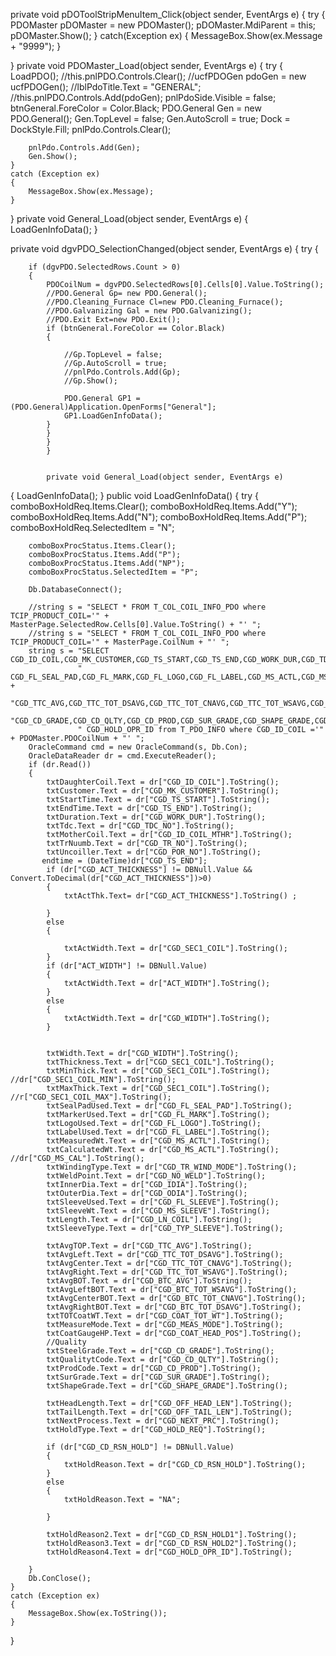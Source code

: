 
private void pDOToolStripMenuItem_Click(object sender, EventArgs e)
{
    try
    {
        PDOMaster pDOMaster = new PDOMaster();
        pDOMaster.MdiParent = this;
        pDOMaster.Show();
    }
    catch(Exception ex)
    {
        MessageBox.Show(ex.Message + "9999");
    }


}
private void PDOMaster_Load(object sender, EventArgs e)
{
    try
    {
        LoadPDO();
        //this.pnlPDO.Controls.Clear();
        //ucfPDOGen pdoGen = new ucfPDOGen();
        //lblPdoTitle.Text = "GENERAL";
        //this.pnlPDO.Controls.Add(pdoGen);
        pnlPdoSide.Visible = false;
        btnGeneral.ForeColor = Color.Black;
        PDO.General Gen = new PDO.General();
            Gen.TopLevel = false;
        Gen.AutoScroll = true;
        Dock = DockStyle.Fill;
        pnlPdo.Controls.Clear();
        
        pnlPdo.Controls.Add(Gen);
        Gen.Show();
    }
    catch (Exception ex)
    {
        MessageBox.Show(ex.Message);
    }

}
private void General_Load(object sender, EventArgs e)
{
    LoadGenInfoData();
}

private void dgvPDO_SelectionChanged(object sender, EventArgs e)
{
    try
    {
        
        if (dgvPDO.SelectedRows.Count > 0)
        {
            PDOCoilNum = dgvPDO.SelectedRows[0].Cells[0].Value.ToString();
            //PDO.General Gp= new PDO.General();
            //PDO.Cleaning_Furnace Cl=new PDO.Cleaning_Furnace();
            //PDO.Galvanizing Gal = new PDO.Galvanizing();
            //PDO.Exit Ext=new PDO.Exit();
            if (btnGeneral.ForeColor == Color.Black)
            {
          
                //Gp.TopLevel = false;
                //Gp.AutoScroll = true;
                //pnlPdo.Controls.Add(Gp);
                //Gp.Show();

                PDO.General GP1 = (PDO.General)Application.OpenForms["General"];
                GP1.LoadGenInfoData();
            }
            }
            }
            }


            private void General_Load(object sender, EventArgs e)
{
    LoadGenInfoData();
}
public void LoadGenInfoData()
{
    try
    {
        comboBoxHoldReq.Items.Clear();
        comboBoxHoldReq.Items.Add("Y");
        comboBoxHoldReq.Items.Add("N");
        comboBoxHoldReq.Items.Add("P");
        comboBoxHoldReq.SelectedItem = "N";

        comboBoxProcStatus.Items.Clear();
        comboBoxProcStatus.Items.Add("P");
        comboBoxProcStatus.Items.Add("NP");
        comboBoxProcStatus.SelectedItem = "P";

        Db.DatabaseConnect();

        //string s = "SELECT * FROM T_COL_COIL_INFO_PDO where TCIP_PRODUCT_COIL='" + MasterPage.SelectedRow.Cells[0].Value.ToString() + "' ";
        //string s = "SELECT * FROM T_COL_COIL_INFO_PDO where TCIP_PRODUCT_COIL='" + MasterPage.CoilNum + "' ";
        string s = "SELECT CGD_ID_COIL,CGD_MK_CUSTOMER,CGD_TS_START,CGD_TS_END,CGD_WORK_DUR,CGD_TDC_NO,CGD_ID_COIL_MTHR,CGD_TR_NO,CGD_POR_NO,CGD_WIDTH,CGD_SEC1_COIL,CGD_SEC1_COIL_MIN,CGD_SEC1_COIL_MAX,ACT_WIDTH,CGD_ACT_THICKNESS,"+
                   " CGD_FL_SEAL_PAD,CGD_FL_MARK,CGD_FL_LOGO,CGD_FL_LABEL,CGD_MS_ACTL,CGD_MS_CAL,CGD_TR_WIND_MODE,CGD_NO_WELD,CGD_IDIA,CGD_ODIA,CGD_FL_SLEEVE,CGD_MS_SLEEVE,CGD_LN_COIL,CGD_TYP_SLEEVE," +
                   "CGD_TTC_AVG,CGD_TTC_TOT_DSAVG,CGD_TTC_TOT_CNAVG,CGD_TTC_TOT_WSAVG,CGD_BTC_AVG,CGD_BTC_TOT_WSAVG,CGD_BTC_TOT_CNAVG,CGD_BTC_TOT_DSAVG,CGD_COAT_TOT_WT,CGD_MEAS_MODE,CGD_COAT_HEAD_POS,"+
                   "CGD_CD_GRADE,CGD_CD_QLTY,CGD_CD_PROD,CGD_SUR_GRADE,CGD_SHAPE_GRADE,CGD_OFF_HEAD_LEN,CGD_OFF_TAIL_LEN,CGD_NEXT_PRC,CGD_HOLD_REQ,CGD_CD_RSN_HOLD,CGD_CD_RSN_HOLD1,CGD_CD_RSN_HOLD2,"+
                   " CGD_HOLD_OPR_ID from T_PDO_INFO where CGD_ID_COIL ='" + PDOMaster.PDOCoilNum + "' ";
        OracleCommand cmd = new OracleCommand(s, Db.Con);
        OracleDataReader dr = cmd.ExecuteReader();
        if (dr.Read())
        {
            txtDaughterCoil.Text = dr["CGD_ID_COIL"].ToString();
            txtCustomer.Text = dr["CGD_MK_CUSTOMER"].ToString();
            txtStartTime.Text = dr["CGD_TS_START"].ToString();
            txtEndTime.Text = dr["CGD_TS_END"].ToString();
            txtDuration.Text = dr["CGD_WORK_DUR"].ToString();
            txtTdc.Text = dr["CGD_TDC_NO"].ToString();                  
            txtMotherCoil.Text = dr["CGD_ID_COIL_MTHR"].ToString();
            txtTrNuumb.Text = dr["CGD_TR_NO"].ToString();
            txtUncoiller.Text = dr["CGD_POR_NO"].ToString();
           endtime = (DateTime)dr["CGD_TS_END"];
            if (dr["CGD_ACT_THICKNESS"] != DBNull.Value && Convert.ToDecimal(dr["CGD_ACT_THICKNESS"])>0)
            {
                txtActThk.Text= dr["CGD_ACT_THICKNESS"].ToString() ;

            }
            else
            {

                txtActWidth.Text = dr["CGD_SEC1_COIL"].ToString();
            }
            if (dr["ACT_WIDTH"] != DBNull.Value)
            {
                txtActWidth.Text = dr["ACT_WIDTH"].ToString();
            }
            else
            {
                txtActWidth.Text = dr["CGD_WIDTH"].ToString();
            }


            txtWidth.Text = dr["CGD_WIDTH"].ToString();
            txtThickness.Text = dr["CGD_SEC1_COIL"].ToString();
            txtMinThick.Text = dr["CGD_SEC1_COIL"].ToString();                                                                    //dr["CGD_SEC1_COIL_MIN"].ToString();
            txtMaxThick.Text = dr["CGD_SEC1_COIL"].ToString();                                                                                           //r["CGD_SEC1_COIL_MAX"].ToString();
            txtSealPadUsed.Text = dr["CGD_FL_SEAL_PAD"].ToString();
            txtMarkerUsed.Text = dr["CGD_FL_MARK"].ToString();
            txtLogoUsed.Text = dr["CGD_FL_LOGO"].ToString();
            txtLabelUsed.Text = dr["CGD_FL_LABEL"].ToString();
            txtMeasuredWt.Text = dr["CGD_MS_ACTL"].ToString();
            txtCalculatedWt.Text = dr["CGD_MS_ACTL"].ToString();                                                  //dr["CGD_MS_CAL"].ToString();
            txtWindingType.Text = dr["CGD_TR_WIND_MODE"].ToString();
            txtWeldPoint.Text = dr["CGD_NO_WELD"].ToString();
            txtInnerDia.Text = dr["CGD_IDIA"].ToString();
            txtOuterDia.Text = dr["CGD_ODIA"].ToString();
            txtSleeveUsed.Text = dr["CGD_FL_SLEEVE"].ToString();
            txtSleeveWt.Text = dr["CGD_MS_SLEEVE"].ToString();
            txtLength.Text = dr["CGD_LN_COIL"].ToString();
            txtSleeveType.Text = dr["CGD_TYP_SLEEVE"].ToString();

            txtAvgTOP.Text = dr["CGD_TTC_AVG"].ToString();
            txtAvgLeft.Text = dr["CGD_TTC_TOT_DSAVG"].ToString();
            txtAvgCenter.Text = dr["CGD_TTC_TOT_CNAVG"].ToString();
            txtAvgRight.Text = dr["CGD_TTC_TOT_WSAVG"].ToString();
            txtAvgBOT.Text = dr["CGD_BTC_AVG"].ToString();
            txtAvgLeftBOT.Text = dr["CGD_BTC_TOT_WSAVG"].ToString();
            txtAvgCenterBOT.Text = dr["CGD_BTC_TOT_CNAVG"].ToString();
            txtAvgRightBOT.Text = dr["CGD_BTC_TOT_DSAVG"].ToString();
            txtTOTCoatWT.Text = dr["CGD_COAT_TOT_WT"].ToString();
            txtMeasureMode.Text = dr["CGD_MEAS_MODE"].ToString();
            txtCoatGaugeHP.Text = dr["CGD_COAT_HEAD_POS"].ToString();
            //Quality
            txtSteelGrade.Text = dr["CGD_CD_GRADE"].ToString();
            txtQualitytCode.Text = dr["CGD_CD_QLTY"].ToString();
            txtProdCode.Text = dr["CGD_CD_PROD"].ToString();
            txtSurGrade.Text = dr["CGD_SUR_GRADE"].ToString();
            txtShapeGrade.Text = dr["CGD_SHAPE_GRADE"].ToString();

            txtHeadLength.Text = dr["CGD_OFF_HEAD_LEN"].ToString();
            txtTailLength.Text = dr["CGD_OFF_TAIL_LEN"].ToString();
            txtNextProcess.Text = dr["CGD_NEXT_PRC"].ToString();
            txtHoldType.Text = dr["CGD_HOLD_REQ"].ToString();

            if (dr["CGD_CD_RSN_HOLD"] != DBNull.Value)
            {
                txtHoldReason.Text = dr["CGD_CD_RSN_HOLD"].ToString();
            }
            else
            {
                txtHoldReason.Text = "NA";

            }
           
            txtHoldReason2.Text = dr["CGD_CD_RSN_HOLD1"].ToString();
            txtHoldReason3.Text = dr["CGD_CD_RSN_HOLD2"].ToString();
            txtHoldReason4.Text = dr["CGD_HOLD_OPR_ID"].ToString();
            
        }
        Db.ConClose();
    }
    catch (Exception ex)
    {
        MessageBox.Show(ex.ToString());
    }
}
